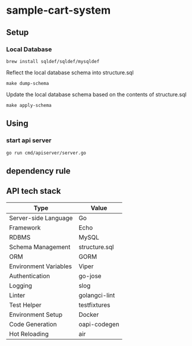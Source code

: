 # sample-cart-system

## Setup
### Local Database

```
brew install sqldef/sqldef/mysqldef
```

Reflect the local database schema into structure.sql
```
make dump-schema
```

Update the local database schema based on the contents of structure.sql
```
make apply-schema
```

## Using
### start api server

```
go run cmd/apiserver/server.go
```

## dependency rule

## API tech stack
| Type                 | Value          |
|----------------------|----------------|
| Server-side Language | Go             |
| Framework            | Echo           |
| RDBMS                | MySQL          |
| Schema Management    | structure.sql  |
| ORM                  | GORM           |
| Environment Variables| Viper          |
| Authentication       | go-jose        |
| Logging              | slog           |
| Linter               | golangci-lint  |
| Test Helper          | testfixtures   |
| Environment Setup    | Docker         |
| Code Generation      | oapi-codegen   |
| Hot Reloading        | air            |


